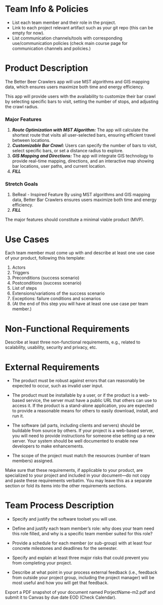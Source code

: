 # Team Info & Policies
- List each team member and their role in the project.
- Link to each project relevant artifact such as your git repo (this can be empty for now).
- List communication channels/tools with corresponding use/communication policies (check main course page for communication channels and policies.)

# Product Description
The Better Beer Crawlers app will use MST algorithms and GIS mapping data, which ensures users maximize both time and energy efficiency. 

This app will provide users with the availability to customize their bar crawl by selecting specific bars to visit, setting the number of stops, and adjusting the crawl radius. 

### Major Features
1. ***Route Optimization with MST Algorithm:***
		The app will calculate the shortest route that visits all user-selected bars, ensuring efficient travel between locations.
2. ***Customizable Bar Crawl:***
		Users can specify the number of bars to visit, select specific bars, or set a distance radius to explore. 
3. ***GIS Mapping and Directions:***
		The app will integrate GIS technology to provide real-time mapping, directions, and an interactive map showing bar locations, user paths, and current location. 
4. ***FILL***

### Stretch Goals
1. BeReal - Inspired Feature
		By using MST algorithms and GIS mapping data, Better Bar Crawlers ensures users maximize both time and energy efficiency.
2. ***FILL***



The major features should constitute a minimal viable product (MVP).

# Use Cases
Each team member must come up with and describe at least one use case of your product, following
  this template:
  <ol>
    <li>Actors</li>
    <li>Triggers</li>
    <li>Preconditions (success scenario)</li>
    <li>Postconditions (success scenario)</li>
    <li>List of steps</li>
    <li>Extensions/variations of the success scenario</li>
    <li>Exceptions: failure conditions and scenarios</li>
    <li>(At the end of this step you will have at least one use case per team member.)</li>
  </ol>

# Non-Functional Requirements

Describe at least three non-functional requirements, e.g., related to scalability, usability, security and privacy, etc.

# External Requirements
- The product must be robust against errors that can reasonably be expected to occur, such as invalid user input.

- The product must be installable by a user, or if the product is a web-based service, the server must have a public URL that others can use to access it. If the product is a stand-alone application, you are expected to provide a reasonable means for others to easily download, install, and run it.

- The software (all parts, including clients and servers) should be buildable from source by others. If your project is a web-based server, you will need to provide instructions for someone else setting up a new server. Your system should be well documented to enable new developers to make enhancements.

- The scope of the project must match the resources (number of team members) assigned.
  
Make sure that these requirements, if applicable to your product, are specialized to your project and included in your document—do not copy and paste these requirements verbatim. You may leave this as a separate section or fold its items into the other requirements sections.

# Team Process Description
- Specify and justify the software toolset you will use.

- Define and justify each team member’s role: why does your team need this role filled, and why is a specific team member suited for this role?

- Provide a schedule for each member (or sub-group) with at least four concrete milestones and deadlines for the semester.

- Specify and explain at least three major risks that could prevent you from completing your project.

- Describe at what point in your process external feedback (i.e., feedback from outside your project group, including the project manager) will be most useful and how you will get that feedback.

Export a PDF snapshot of your document named PorjectName-m2.pdf and submit it to Canvas by due date EOD (Check Calendar).
